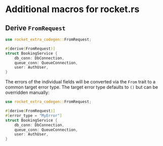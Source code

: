 # Additional macros for rocket.rs

## Derive `FromRequest`

```rust
use rocket_extra_codegen::FromRequest;

#[derive(FromRequest)]
struct BookingService {
    db_conn: DbConnection,
    queue_conn: QueueConnection,
    user: AuthUser,
}
```

The errors of the individual fields will be converted via the `From` trait to a common target error type. The target error type defaults to `()` but can be overridden manually:

```rust
use rocket_extra_codegen::FromRequest;

#[derive(FromRequest)]
#[error_type = "MyError"]
struct BookingService {
    db_conn: DbConnection,
    queue_conn: QueueConnection,
    user: AuthUser,
}
```